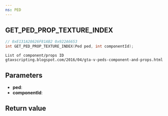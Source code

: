 ```yaml
---
ns: PED
---
```

## GET_PED_PROP_TEXTURE_INDEX

```c
// 0xE131A28626F81AB2 0x922A6653
int GET_PED_PROP_TEXTURE_INDEX(Ped ped, int componentId);
```

```
List of component/props ID  
gtaxscripting.blogspot.com/2016/04/gta-v-peds-component-and-props.html  
```

## Parameters
* **ped**: 
* **componentId**: 

## Return value

